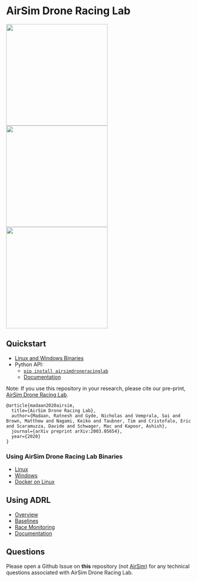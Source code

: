 # AirSim Drone Racing Lab 

<img src="https://github.com/madratman/airsim_neurips_gifs/blob/master/imgs/neurips_b99_3_drones.gif?raw=true" width="275"> <img src="https://github.com/madratman/airsim_neurips_gifs/blob/master/imgs/neurips_soccer_field_8_drones.gif?raw=true" width="275"> <img src="https://github.com/madratman/airsim_neurips_gifs/blob/master/imgs/neurips_zhangjiajie_4_drones.gif?raw=true" width="275">

## Quickstart
- [Linux and Windows Binaries](https://github.com/microsoft/AirSim-Drone-Racing-Lab/releases)
- Python API:    
  - [`pip install airsimdroneracinglab`](https://pypi.org/project/airsimdroneracinglab/)   
  - [Documentation](https://microsoft.github.io/AirSim-Drone-Racing-Lab/api.html) 

Note: If you use this repository in your research, please cite our pre-print, [AirSim Drone Racing Lab](https://arxiv.org/abs/2003.05654).

```
@article{madaan2020airsim,
  title={AirSim Drone Racing Lab},
  author={Madaan, Ratnesh and Gyde, Nicholas and Vemprala, Sai and Brown, Matthew and Nagami, Keiko and Taubner, Tim and Cristofalo, Eric and Scaramuzza, Davide and Schwager, Mac and Kapoor, Ashish},
  journal={arXiv preprint arXiv:2003.05654},
  year={2020}
}
```

### Using AirSim Drone Racing Lab Binaries
- [Linux](docs/using_binaries.md#linux)
- [Windows](docs/using_binaries.md#windows)
- [Docker on Linux](docs/docker.md)

## Using ADRL
- [Overview](docs/api_overview.md)
- [Baselines](docs/baselines.md)
- [Race Monitoring](docs/race_monitoring.md)
- [Documentation](https://microsoft.github.io/AirSim-Drone-Racing-Lab/api.html)

## Questions
Please open a Github Issue on **this** repository (not [AirSim](https://github.com/microsoft/AirSim)) for any technical questions associated with AirSim Drone Racing Lab. 
